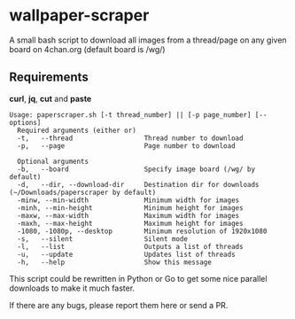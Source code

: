 # wallpaper-scraper
A small bash script to download all images from a thread/page
on any given board on 4chan.org (default board is /wg/)

## Requirements
**curl**, **jq**, **cut** and **paste**

```
Usage: paperscraper.sh [-t thread_number] || [-p page_number] [--options]
  Required arguments (either or)
  -t,	--thread                  Thread number to download
  -p,	--page                    Page number to download

  Optional arguments 
  -b,	--board                   Specify image board (/wg/ by default)
  -d,	--dir, --download-dir     Destination dir for downloads (~/Downloads/paperscraper by default)
  -minw, --min-width              Minimum width for images
  -minh, --min-height             Minimum height for images
  -maxw, --max-width              Maximum width for images
  -maxh, --max-height             Maximum height for images
  -1080, -1080p, --desktop        Minimum resolution of 1920x1080
  -s,	--silent                  Silent mode
  -l,	--list                    Outputs a list of threads
  -u,	--update                  Updates list of threads
  -h,   --help                    Show this message
```

This script could be rewritten in Python or Go to get
some nice parallel downloads to make it much faster.

If there are any bugs, please report them here or send a PR.
